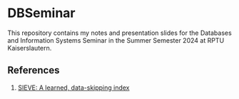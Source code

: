 # DBSeminar

This repository contains my notes and presentation slides for the Databases and Information Systems Seminar 
in the Summer Semester 2024 at RPTU Kaiserslautern. 

## References
1. [SIEVE: A learned, data-skipping index](https://www.vldb.org/pvldb/vol16/p3214-tong.pdf)